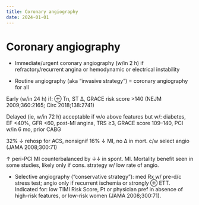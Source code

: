 ```yaml
---
title: Coronary angiography
date: 2024-01-01
---
```

# Coronary angiography
* Immediate/urgent coronary angiography (w/in 2 h) if refractory/recurrent angina or hemodynamic or electrical instability

* Routine angiography (aka “invasive strategy”) = coronary angiography for all

Early (w/in 24 h) if: ⊕ Tn, ST ∆, GRACE risk score >140 (NEJM 2009;360:2165; Circ 2018;138:2741)

Delayed (ie, w/in 72 h) acceptable if w/o above features but w/: diabetes, EF <40%, GFR <60, post-MI angina, TRS ≥3, GRACE score 109–140, PCI w/in 6 mo, prior CABG

32% ↓ rehosp for ACS, nonsignif 16% ↓ MI, no ∆ in mort. c/w select angio (JAMA 2008;300:71)

↑ peri-PCI MI counterbalanced by ↓↓ in spont. MI. Mortality benefit seen in some studies, likely only if cons. strategy w/ low rate of angio.

* Selective angiography (“conservative strategy”): med Rx w/ pre-d/c stress test; angio only if recurrent ischemia or strongly ⊕ ETT. Indicated for: low TIMI Risk Score, Pt or physician pref in absence of high-risk features, or low-risk women (JAMA 2008;300:71).

